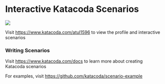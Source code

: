 # Interactive Katacoda Scenarios

[![](http://shields.katacoda.com/katacoda/atul1596/count.svg)](https://www.katacoda.com/atul1596 "Get your profile on Katacoda.com")

Visit https://www.katacoda.com/atul1596 to view the profile and interactive scenarios

### Writing Scenarios
Visit https://www.katacoda.com/docs to learn more about creating Katacoda scenarios

For examples, visit https://github.com/katacoda/scenario-example
